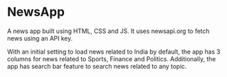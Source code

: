 # NewsApp
A news app built using HTML, CSS and JS. It uses newsapi.org to fetch news using an API key.

With an initial setting to load news related to India by default, the app has 3 columns for news related to Sports, Finance and Politics. 
Additionally, the app has search bar feature to search news related to any topic.
